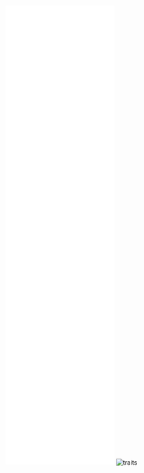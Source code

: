 <p align="center">
<img src="/github-metrics.svg" alt="metrics" width="50%"/>
<img width="50%" src="https://github.com/todorinskiz/todorinskiz/assets/6491638/de27017e-7ba5-4e72-b056-999a1d8512b1" alt="traits"/>
</p>
